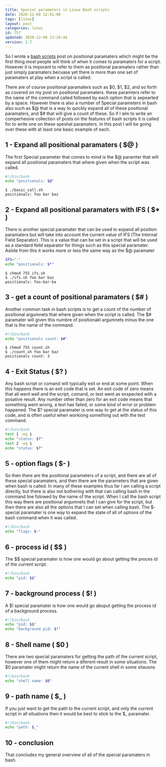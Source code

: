 ```yaml
---
title: Special parameters in Linux Bash scripts
date: 2020-12-08 12:41:00
tags: [linux]
layout: post
categories: linux
id: 757
updated: 2020-12-08 13:24:44
version: 1.7
---
```


So I wrote a [bash scripts](/2020/11/27/bash-scripts/) post on positional paramaters which might be the first thing most people will think of when it comes to paramaters for a script. However it is imporant to refer to them as positional paramaters rather than just simply paramaters becuase yet there is more than one set of paramaters at play when a script is called.

There are of course posiitonal paramaters such as $0, $1, $2, and so forth as covered on my post on positional paramaters. these paramters refer to the name of the command called followed by each option that is sepearted by a space. However there is also a number of Special parameters in bash also such as $@ that is a way to quickly expand all of these positional paramaters, and $# that will give a count of these. So if I aim to write an comperhesive collection of posts on the features of bash scripts it is called for to write one on these speshal paramaters. In this post I will be going over these with at least one basic example of each.

<!-- more -->

## 1 - Expand all positional paramaters ( $@ )

The first Special parameter that comes to mind is the $@ paramter that will expand all positional paramaters that where given when the script was called.

```bash
#!/bin/bash
echo "positionals: $@"
```

```
$ ./basic_call.sh
positionals: foo bar baz
```

## 2 - Expand all positional paramaters with IFS ( $* )

There is another special paramater that can be used to expand all position paramaters but will take into account the current value of IFS (The Internal Field Separator). This is a value that can be set in a script that will be used as a standard feild separator for things such as this special paramater. Aslide from this it works more or less the same way as the $@ paramater

```bash
IFS="-"
echo "positionals: $*"
```

```
$ chmod 755 ifs.sh
$ ./ifs.sh foo bar baz
positionals: foo-bar-ba
```

## 3 - get a count of positional paramaters ( $# )

Another common task in bash scripts is to get a count of the number of positional argumnets that where given when the script is called. The $# paramater will given this numbre of positionakl argumnets minus the one that is the name of the command.

```bash
#!/bin/bash
echo "positionals count: $#"
```

```
$ chmod 755 count.sh
$ ./count.sh foo bar baz
positionals count: 3
```

## 4 - Exit Status ( $? )

Any bash script or comand will typically exit or end at some point. When this happens there is an exit code that is set. An exit code of zero means that all went well and the script, comand, or test went as exspected with a posative result. Any number other than zero for an exit code means that something went wrong, a test has failed, or some kind of error or problem happened. The $? special paramater is one way to get at the status of this code, and is often useful when workiong something out with the test command.



```bash
#!/bin/bash
test 1 -eq 1
echo "status: $?"
test 2 -eq 1
echo "status: $?"
```

## 5 - option flags ( $- )

So then there are the positional parameters of a script, and there are all of these special paramaters, and then there are the parameters that are given when bash is called. In many of these examples thus far I am calling a script directly, but there is also not bothering with that can calling bash in the command line folowed by the name of the script. When I call the bash script this way there are positional argumnets that I can give for the script, but then there are also all the options that I can set when calling bash. The $- special paramater is one way to expand the state of all of options of the bash command when it was called.

```bash
#!/bin/bash
echo "flags: $-"
```


## 6 - process id ( $$ )

The $$ special paramater is how one would go about getting the proces id of the current script.

```bash
#!/bin/bash
echo "pid: $$"
```

## 7 - background process ( $! )

A $! special paramater is how one would go aboput getting the process id of a background process.

```bash
#!/bin/bash
echo "pid: $$"
echo "background pid: $!"
```

## 8 - Shell name ( $0 )

There are two special paramaters for getting the path of the current script, however one of them might return a diferent result in some situations. The $0 paramater might return the name of the current shell in some sitauons

```bash
#!/bin/bash
echo "shell name: $0"
```

## 9 - path name ( $_ )

If you just want to get the path to the current script, and only the current script in all situations then it would be best to stick to the $\_ paramater.

```bash
#!/bin/bash
echo "path: $_"
```

## 10 - conclusion

That concludes my general overview of all of the special paramaters in bash.